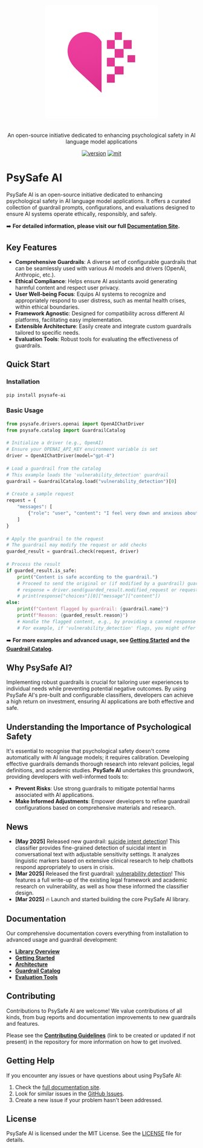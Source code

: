 <div align="center">
    <h1>
    <p>
    <img src="assets/imgs/psysafe_logo.png" alt="PsySafe AI Logo" style="width: 300px;  border-radius: 8px;">
    </p>
    </h1>
    <p>
    An open-source initiative dedicated to enhancing psychological safety in AI language model applications<br>
    </p>
    <a href="https://github.com/mblukac/psysafe-ai"><img src="https://img.shields.io/badge/Python-3.8+-orange" alt="version"></a>
    <a href="https://github.com/mblukac/psysafe-ai/blob/main/LICENSE"><img src="https://img.shields.io/badge/License-MIT-red.svg" alt="mit"></a>
</div>

# PsySafe AI

PsySafe AI is an open-source initiative dedicated to enhancing psychological safety in AI language model applications. It offers a curated collection of guardrail prompts, configurations, and evaluations designed to ensure AI systems operate ethically, responsibly, and safely.

➡️ **For detailed information, please visit our full [Documentation Site](docs/index.md).**

## Key Features

-   **Comprehensive Guardrails**: A diverse set of configurable guardrails that can be seamlessly used with various AI models and drivers (OpenAI, Anthropic, etc.).
-   **Ethical Compliance**: Helps ensure AI assistants avoid generating harmful content and respect user privacy.
-   **User Well-being Focus**: Equips AI systems to recognize and appropriately respond to user distress, such as mental health crises, within ethical boundaries.
-   **Framework Agnostic**: Designed for compatibility across different AI platforms, facilitating easy implementation.
-   **Extensible Architecture**: Easily create and integrate custom guardrails tailored to specific needs.
-   **Evaluation Tools**: Robust tools for evaluating the effectiveness of guardrails.

## Quick Start

### Installation

```bash
pip install psysafe-ai
```

### Basic Usage

```python
from psysafe.drivers.openai import OpenAIChatDriver
from psysafe.catalog import GuardrailCatalog

# Initialize a driver (e.g., OpenAI)
# Ensure your OPENAI_API_KEY environment variable is set
driver = OpenAIChatDriver(model="gpt-4")

# Load a guardrail from the catalog
# This example loads the 'vulnerability_detection' guardrail
guardrail = GuardrailCatalog.load("vulnerability_detection")[0]

# Create a sample request
request = {
    "messages": [
        {"role": "user", "content": "I feel very down and anxious about my finances."}
    ]
}

# Apply the guardrail to the request
# The guardrail may modify the request or add checks
guarded_result = guardrail.check(request, driver)

# Process the result
if guarded_result.is_safe:
    print("Content is safe according to the guardrail.")
    # Proceed to send the original or (if modified by a guardrail) guarded_result.modified_request to the LLM
    # response = driver.send(guarded_result.modified_request or request)
    # print(response["choices"][0]["message"]["content"])
else:
    print(f"Content flagged by guardrail: {guardrail.name}")
    print(f"Reason: {guarded_result.reason}")
    # Handle the flagged content, e.g., by providing a canned response or escalating
    # For example, if 'vulnerability_detection' flags, you might offer resources.
```

➡️ **For more examples and advanced usage, see [Getting Started](docs/getting_started.md) and the [Guardrail Catalog](docs/guardrail_catalog.md).**

## Why PsySafe AI?

Implementing robust guardrails is crucial for tailoring user experiences to individual needs while preventing potential negative outcomes. By using PsySafe AI's pre-built and configurable classifiers, developers can achieve a high return on investment, ensuring AI applications are both effective and safe.

## Understanding the Importance of Psychological Safety

It's essential to recognise that psychological safety doesn't come automatically with AI language models; it requires calibration. Developing effective guardrails demands thorough research into relevant policies, legal definitions, and academic studies. **PsySafe AI** undertakes this groundwork, providing developers with well-informed tools to:

-   **Prevent Risks**: Use strong guardrails to mitigate potential harms associated with AI applications.
-   **Make Informed Adjustments**: Empower developers to refine guardrail configurations based on comprehensive materials and research.

## News

-   **[May 2025]** Released new guardrail: [suicide intent detection](guardrails/suicide/README.md)! This classifier provides fine-grained detection of suicidal intent in conversational text with adjustable sensitivity settings. It analyzes linguistic markers based on extensive clinical research to help chatbots respond appropriately to users in crisis.
-   **[Mar 2025]** Released the first guardrail: [vulnerability detection](guardrails/vulnerability/README.md)! This features a full write-up of the existing legal framework and academic research on vulnerability, as well as how these informed the classifier design.
-   **[Mar 2025]** 🔥 Launch and started building the core PsySafe AI library.

## Documentation

Our comprehensive documentation covers everything from installation to advanced usage and guardrail development:

-   [**Library Overview**](docs/library_overview.md)
-   [**Getting Started**](docs/getting_started.md)
-   [**Architecture**](docs/architecture.md)
-   [**Guardrail Catalog**](docs/guardrail_catalog.md)
-   [**Evaluation Tools**](docs/evaluation.md)

## Contributing

Contributions to PsySafe AI are welcome! We value contributions of all kinds, from bug reports and documentation improvements to new guardrails and features.

Please see the [**Contributing Guidelines**](https://github.com/mblukac/psysafe-ai/blob/main/CONTRIBUTING.md) (link to be created or updated if not present) in the repository for more information on how to get involved.

## Getting Help

If you encounter any issues or have questions about using PsySafe AI:

1.  Check the [full documentation site](docs/index.md).
2.  Look for similar issues in the [GitHub Issues](https://github.com/mblukac/psysafe-ai/issues).
3.  Create a new issue if your problem hasn't been addressed.

## License

PsySafe AI is licensed under the MIT License. See the [LICENSE](https://github.com/mblukac/psysafe-ai/blob/main/LICENSE) file for details.
